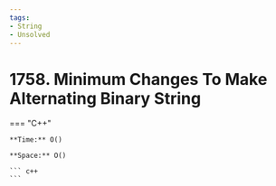 ```yaml
---
tags:
- String
- Unsolved
---
```



# 1758. Minimum Changes To Make Alternating Binary String

=== "C++"

    **Time:** O()

    **Space:** O()

    ``` c++
    ```